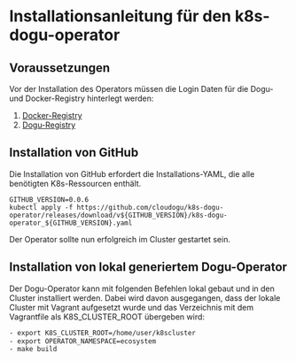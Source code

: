 # Installationsanleitung für den k8s-dogu-operator

## Voraussetzungen

Vor der Installation des Operators müssen die Login Daten für die Dogu- und Docker-Registry hinterlegt
werden:
1. [Docker-Registry](configuring_the_docker_registry_de.md)
2. [Dogu-Registry](configuring_the_dogu_registry_de.md)

## Installation von GitHub

Die Installation von GitHub erfordert die Installations-YAML, die alle benötigten K8s-Ressourcen enthält.

```
GITHUB_VERSION=0.0.6
kubectl apply -f https://github.com/cloudogu/k8s-dogu-operator/releases/download/v${GITHUB_VERSION}/k8s-dogu-operator_${GITHUB_VERSION}.yaml
```

Der Operator sollte nun erfolgreich im Cluster gestartet sein.

## Installation von lokal generiertem Dogu-Operator

Der Dogu-Operator kann mit folgenden Befehlen lokal gebaut und in den Cluster installiert werden. Dabei wird davon ausgegangen, dass der lokale Cluster mit Vagrant aufgesetzt wurde und das Verzeichnis mit dem Vagrantfile als K8S_CLUSTER_ROOT übergeben wird:

```bash
- export K8S_CLUSTER_ROOT=/home/user/k8scluster
- export OPERATOR_NAMESPACE=ecosystem
- make build
```